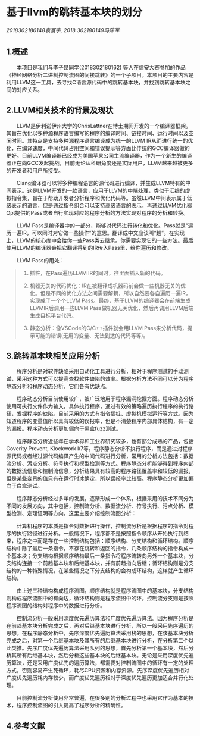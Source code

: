 # 基于llvm的跳转基本块的划分
###### 2018302180148袁寰宇,	2018 302180149马陈军

  


## 1.概述

&emsp;&emsp;本项目是我们与李子昂同学(2018302180162) 等人在信安大赛参加的作品《神经网络分析二进制控制流图的间接跳转》的一个子项目。本项目的主要内容是利用LLVM这一工具，去寻找C语言源代码中的跳转基本块，并找到跳转基本块之间的对应关系。


## 2.LLVM相关技术的背景及现状

&emsp;&emsp;LLVM是伊利诺伊州大学的ChrisLattner在博士期间开发的一个编译器框架。其旨在优化以多种源程序语言编写的程序的编译时间、链接时间、运行时间以及空闲时间。其特点是支持多种源程序语言编译成为统一的LLVM IR从而进行统一的优化，在编译速度，中间代码占用空间和错误提示等方面比传统的GCC编译器做的更好。目前LLVM编译器已经成为美国苹果公司主流编译器，作为一个新生的编译器正在向GCC发起挑战，目前无论从科研角度还是实际用户，LLVM越来越被更多的开发者和用户所接受。

&emsp;&emsp;Clang编译器可以将多种编程语言的源代码进行编译，并生成LLVM特有的中间表示。这是LLVM开发的一款语言，应用于LLVM的中端处理，类似于汇编的虚拟指令集，旨在于帮助开发者分析程序和优化代码等。虽然LLVM中间表示属于低级表示的语言，但是通过指令组合可以支持高级语言的表示，再通过LLVM优化器Opt提供的Pass或者自行实现对应的程序分析的方法实现对程序的分析和转换。  

&emsp;&emsp;LLVM Pass是编译器中的一部分，能够对代码进行转化和优化。Pass就是“遍历一遍IR，可以同时对它做一些操作”的意思。翻译成中文应该叫“趟”。在实现上，LLVM的核心库中会给你一些Pass类去继承。你需要实现它的一些方法。最后使用LLVM的编译器会把它翻译得到的IR传入Pass里，给你遍历和修改。

&emsp;&emsp;LLVM Pass的用处：
> 1. 插桩，在Pass遍历LLVM IR的同时，往里面插入新的代码。
>
> 2. 机器无关的代码优化：IR在被翻译成机器码前会做一些机器无关的优化。但是不同的优化方法之间需要解耦，所以自然要各自遍历一遍IR，实现成了一个个LLVM Pass。最终，基于LLVM的编译器会在前端生成LLVMIR后调用一些LLVM Pass做机器无关优化，然后再调用LLVM后端生成目标平台代码。
>
> 3. 静态分析：像VSCode的C/C++插件就会用LLVM Pass来分析代码，提示可能的错误(无用的变量、无法到达的代码等等)。




## 3.跳转基本块相关应用分析

&emsp;&emsp;程序分析是对软件缺陷采用自动化工具进行分析，相对于程序测试的手动测试，采用这种方式可以提高查找软件缺陷的效率。根据分析方法不同可以分为程序静态分析和程序动态分析，它们各有优缺点。

&emsp;&emsp;程序动态分析目前使用较广，被广泛地用于程序漏洞挖掘方面。程序动态分析使用可执行文件作为输入，具体执行程序，通过有效的策略遍历执行程序的执行路径，发掘程序的缺陷。目前采用的方式有指令插桩、虚拟机模拟运行等方式。因为知道程序的变量值所以具有较低的误报率，但是不清楚程序内部具体结构，有一定的漏报。程序动态分析更加偏向于黑盒fuzz测试。

&emsp;&emsp;程序静态分析近些年在学术界和工业界研究较多，也有部分成熟的产品，包括Coverity Prevent, Klockwork k7等。程序静态分析不执行程序，而是通过对程序源代码或者经过源代码编译产生的中间代码进行分析，常用的分析方法包括：数据流分析、污点分析、符号执行和模型检测等方式。程序静态分析能够得到程序内部的数据流信息和控制流信息，分析结果具有较高的程序路径覆盖率和较低的漏报，但是某些变景的值只有在运行时冰确定，所以误报率比较高。程序静态分析更加偏向于白盒测试。

&emsp;&emsp;程序静态分析经过多年的发展，逐渐形成一个体系，根据采用的技术不同分为不同的发展方向，其中包括，控制流分析、数据流分析、符号执行、污点分析、模型检测、定理证明等方向。这里主要介绍控制流图分析：

&emsp;&emsp;计算机程序的本质是指令对数据进行操作，控制流分析是根据程序的指令对程序的执行路径进行分析。一般情况下，程序都不是按照指令顺序从开始执行到结束，程序之中而是存在一些控制结构包括：顺序结构、分支结构和循环结构。顺序结构中除了最后一条指令，不存在跳转和返回的指令，几条顺序结构的指令构成一个基本块；分支结构根据顺序结构最后一条指令将程序流转向另外一个基本块，分支结构连接一个前趋基本块和后继基本块，并有前趋指向后继；循环结构则是分支结构的一种特殊情况，在某些情况之下分支结构的会构成环结构，这样就产生循环结构。

&emsp;&emsp;由上述三种结构构成程序流图，顺序结构就是程序流图中的基本块，分支结构则构成程序流图中的有向边，循环结构则是程序流图中的环。控制流分支则是按照程序流图的结构对程序中的数据进行分析。

&emsp;&emsp;控制流分析一般采用深度优先遍历算法和广度优先遍历算法。因为程序分析是在前趋基本块分析完成之后，再对后继基本块进行分析，所以一般采用先序遍历的思想。在程序静态分析中，先序深度优先遍历算法采用栈的思想，在该基本块分析完成之后，对第一个后继基本块及其所有的后继基本块进行分析，在分析第二个以此类推。先序广度优先遍历算法采用队列的思想，首先分析第一个基本块，然后分析其所有后继基本块，然后分析这些基本块的后继基本块。无论是采用深度优先遍历算法，还是采用广度优先的遍历算法，都需要对控制流图中的循环有一定的处理方式，否则容易产生死循环，耗尽CPU资源和内存资源。先序深度优先遍历相对广度优先遍历耗内存较少，而广度优先遍历相对于深度优先遍历更加适合并行化处理。

&emsp;&emsp;目前控制流分析使用非常普遍，在很多别的分析过程中也采用它作为基本的技术，程序控制流图的引入提高了程序分析的精确性。


## 4.参考文献

